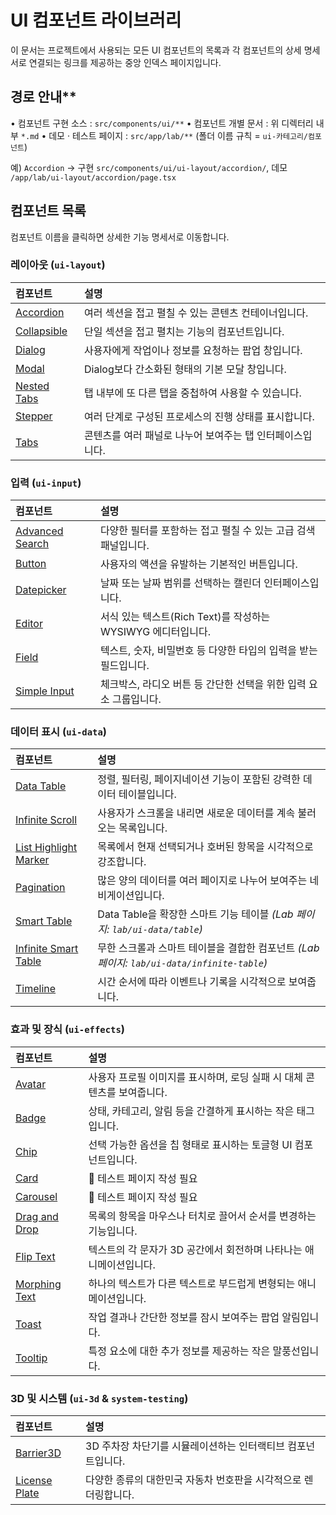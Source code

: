 # UI 컴포넌트 라이브러리

이 문서는 프로젝트에서 사용되는 모든 UI 컴포넌트의 목록과 각 컴포넌트의 상세 명세서로 연결되는 링크를 제공하는 중앙 인덱스 페이지입니다.

## 경로 안내**

• 컴포넌트 구현 소스 : `src/components/ui/**`
• 컴포넌트 개별 문서     : 위 디렉터리 내부 `*.md`
• 데모 · 테스트 페이지  : `src/app/lab/**` (폴더 이름 규칙 = `ui-카테고리/컴포넌트`)

예) `Accordion` → 구현 `src/components/ui/ui-layout/accordion/`, 데모 `/app/lab/ui-layout/accordion/page.tsx`

## 컴포넌트 목록

컴포넌트 이름을 클릭하면 상세한 기능 명세서로 이동합니다.

### 레이아웃 (`ui-layout`)

| 컴포넌트 | 설명 |
| :--- | :--- |
| [Accordion](./ui-layout/accordion/accordion.md) | 여러 섹션을 접고 펼칠 수 있는 콘텐츠 컨테이너입니다. |
| [Collapsible](./ui-layout/collapsible/collapsible.md) | 단일 섹션을 접고 펼치는 기능의 컴포넌트입니다. |
| [Dialog](./ui-layout/dialog/dialog.md) | 사용자에게 작업이나 정보를 요청하는 팝업 창입니다. |
| [Modal](./ui-layout/modal/modal.md) | Dialog보다 간소화된 형태의 기본 모달 창입니다. |
| [Nested Tabs](./ui-layout/nested-tabs/nested-tabs.md) | 탭 내부에 또 다른 탭을 중첩하여 사용할 수 있습니다. |
| [Stepper](./ui-layout/stepper/stepper.md) | 여러 단계로 구성된 프로세스의 진행 상태를 표시합니다. |
| [Tabs](./ui-layout/tabs/tabs.md) | 콘텐츠를 여러 패널로 나누어 보여주는 탭 인터페이스입니다. |
<!-- Theme Toggle 컴포넌트: UI 폴더에서 제거되었으며 개별 페이지/헤더에서 관리합니다. -->

### 입력 (`ui-input`)

| 컴포넌트 | 설명 |
| :--- | :--- |
| [Advanced Search](./ui-input/advanced-search/advanced-search.md) | 다양한 필터를 포함하는 접고 펼칠 수 있는 고급 검색 패널입니다. |
| [Button](./ui-input/button/button.md) | 사용자의 액션을 유발하는 기본적인 버튼입니다. |
| [Datepicker](./ui-input/datepicker/datepicker.md) | 날짜 또는 날짜 범위를 선택하는 캘린더 인터페이스입니다. |
| [Editor](./ui-input/editor/editor.md) | 서식 있는 텍스트(Rich Text)를 작성하는 WYSIWYG 에디터입니다. |
| [Field](./ui-input/field/field.md) | 텍스트, 숫자, 비밀번호 등 다양한 타입의 입력을 받는 필드입니다. |
| [Simple Input](./ui-input/simple-input/simple-input.md) | 체크박스, 라디오 버튼 등 간단한 선택을 위한 입력 요소 그룹입니다. |
<!-- Language Switcher 컴포넌트: 전역 Header 등에서 직접 사용되며 인덱스에서 제외 -->

### 데이터 표시 (`ui-data`)

| 컴포넌트 | 설명 |
| :--- | :--- |
| [Data Table](./ui-data/data-table/data-table.md) | 정렬, 필터링, 페이지네이션 기능이 포함된 강력한 데이터 테이블입니다. |
| [Infinite Scroll](./ui-data/infinite-scroll/infinite-scroll.md) | 사용자가 스크롤을 내리면 새로운 데이터를 계속 불러오는 목록입니다. |
| [List Highlight Marker](./ui-data/list-highlight-marker/list-highlight-marker.md) | 목록에서 현재 선택되거나 호버된 항목을 시각적으로 강조합니다. |
| [Pagination](./ui-data/pagination/pagination.md) | 많은 양의 데이터를 여러 페이지로 나누어 보여주는 네비게이션입니다. |
| [Smart Table](./ui-data/smartTable/smart-table.md) | Data Table을 확장한 스마트 기능 테이블 _(Lab 페이지: `lab/ui-data/table`)_ |
| [Infinite Smart Table](./ui-data/infiniteSmartTable/infinite-smart-table.md) | 무한 스크롤과 스마트 테이블을 결합한 컴포넌트 _(Lab 페이지: `lab/ui-data/infinite-table`)_ |
| [Timeline](./ui-data/timeline/timeline.md) | 시간 순서에 따라 이벤트나 기록을 시각적으로 보여줍니다. |

### 효과 및 장식 (`ui-effects`)

| 컴포넌트 | 설명 |
| :--- | :--- |
| [Avatar](./ui-effects/avatar/avatar.md) | 사용자 프로필 이미지를 표시하며, 로딩 실패 시 대체 콘텐츠를 보여줍니다. |
| [Badge](./ui-effects/badge/badge.md) | 상태, 카테고리, 알림 등을 간결하게 표시하는 작은 태그입니다. |
| [Chip](./ui-effects/chip/chip.md) | 선택 가능한 옵션을 칩 형태로 표시하는 토글형 UI 컴포넌트입니다. |
| [Card](./ui-effects/card/card.md) | 🚧 테스트 페이지 작성 필요 |
| [Carousel](./ui-effects/carousel/carousel.md) | 🚧 테스트 페이지 작성 필요 |
| [Drag and Drop](./ui-effects/dnd/dnd.md) | 목록의 항목을 마우스나 터치로 끌어서 순서를 변경하는 기능입니다. |
| [Flip Text](./ui-effects/flip-text/flip-text.md) | 텍스트의 각 문자가 3D 공간에서 회전하며 나타나는 애니메이션입니다. |
| [Morphing Text](./ui-effects/morphing-text/morphing-text.md) | 하나의 텍스트가 다른 텍스트로 부드럽게 변형되는 애니메이션입니다. |
| [Toast](./ui-effects/toast/toast.md) | 작업 결과나 간단한 정보를 잠시 보여주는 팝업 알림입니다. |
| [Tooltip](./ui-effects/tooltip/tooltip.md) | 특정 요소에 대한 추가 정보를 제공하는 작은 말풍선입니다. |

### 3D 및 시스템 (`ui-3d` & `system-testing`)

| 컴포넌트 | 설명 |
| :--- | :--- |
| [Barrier3D](./ui-3d/barrier/barrier3d.md) | 3D 주차장 차단기를 시뮬레이션하는 인터랙티브 컴포넌트입니다. |
| [License Plate](./system-testing/license-plate/license-plate.md) | 다양한 종류의 대한민국 자동차 번호판을 시각적으로 렌더링합니다. |

